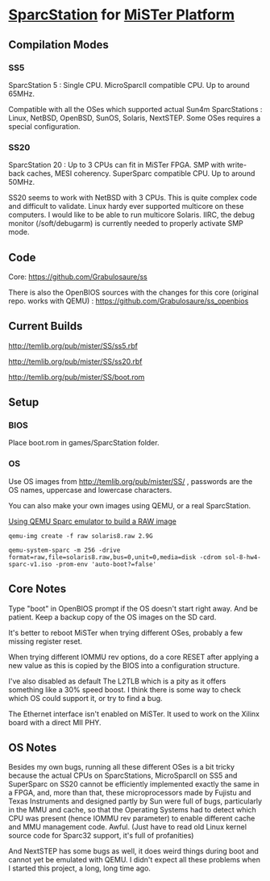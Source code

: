 # [SparcStation](https://en.wikipedia.org/wiki/SPARCstation) for [MiSTer Platform](https://github.com/MiSTer-devel/Main_MiSTer/wiki)

## Compilation Modes

### SS5
SparcStation 5 : Single CPU. MicroSparcII compatible CPU. Up to around 65MHz.

Compatible with all the OSes which supported actual Sun4m SparcStations : Linux, NetBSD, OpenBSD, SunOS, Solaris, NextSTEP. Some OSes requires a special configuration.
  
### SS20
SparcStation 20 : Up to 3 CPUs can fit in MiSTer FPGA. SMP with write-back caches, MESI coherency. SuperSparc compatible CPU. Up to around 50MHz.

SS20 seems to work with NetBSD with 3 CPUs. This is quite complex code and difficult to validate. Linux hardy ever supported multicore on these computers. I would like to be able to run multicore Solaris. IIRC, the debug monitor (/soft/debugarm) is currently needed to properly activate SMP mode.

## Code
Core: https://github.com/Grabulosaure/ss

There is also the OpenBIOS sources with the changes for this core (original repo. works with QEMU) : https://github.com/Grabulosaure/ss_openbios

## Current Builds
http://temlib.org/pub/mister/SS/ss5.rbf

http://temlib.org/pub/mister/SS/ss20.rbf

http://temlib.org/pub/mister/SS/boot.rom

## Setup
### BIOS
Place boot.rom in games/SparcStation folder.

### OS
Use OS images from http://temlib.org/pub/mister/SS/ , passwords are the OS names, uppercase and lowercase characters. 

You can also make your own images using QEMU, or a real SparcStation.

[Using QEMU Sparc emulator to build a RAW image](https://learn.adafruit.com/build-your-own-sparc-with-qemu-and-solaris?view=all&gclid=CjwKCAjwsJ6TBhAIEiwAfl4TWB7lb0zPB9E2s0v9HOEfbNoVReuQV-d9LEpU9mJ8X-fljT1ssA6kQRoCJdgQAvD_BwE
)

`qemu-img create -f raw solaris8.raw 2.9G`

`qemu-system-sparc -m 256 -drive format=raw,file=solaris8.raw,bus=0,unit=0,media=disk -cdrom sol-8-hw4-sparc-v1.iso -prom-env 'auto-boot?=false'`

## Core Notes
Type "boot" in OpenBIOS prompt if the OS doesn't start right away. And be patient. Keep a backup copy of the OS images on the SD card.

It's better to reboot MiSTer when trying different OSes, probably a few missing register reset.

When trying different IOMMU rev options, do a core RESET after applying a new value as this is copied by the BIOS into
a configuration structure.

I've also disabled as default The L2TLB which is a pity as it offers something like a 30% speed boost. I think there is some
way to check which OS could support it, or try to find a bug.

The Ethernet interface isn't enabled on MiSTer. It used to work on the Xilinx board with a direct MII PHY.

## OS Notes
Besides my own bugs, running all these different OSes is a bit tricky because the actual CPUs on SparcStations,
MicroSparcII on SS5 and SuperSparc on SS20 cannot be efficiently implemented exactly the same in a FPGA, and, more
than that, these microprocessors made by Fujistu and Texas Instruments and designed partly by Sun were full of bugs,
particularly in the MMU and cache, so that the Operating Systems had to detect which CPU was present (hence IOMMU rev parameter)
to enable different cache and MMU management code. Awful.
(Just have to read old Linux kernel source code for Sparc32 support, it's full of profanities)

And NextSTEP has some bugs as well, it does weird things during boot and cannot yet be emulated with QEMU.
I didn't expect all these problems when I started this project, a long, long time ago.
